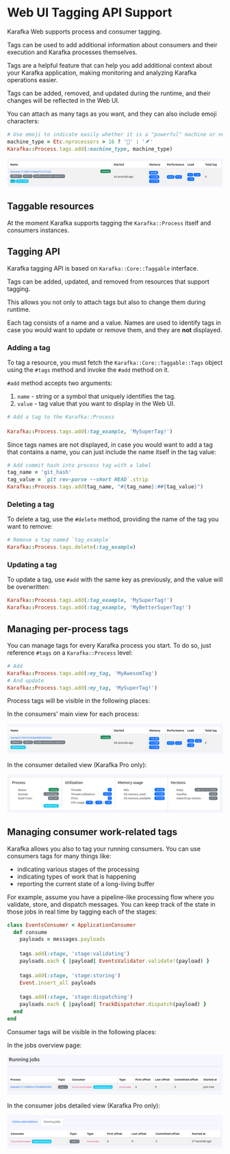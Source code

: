 # Web UI Tagging API Support

Karafka Web supports process and consumer tagging.

Tags can be used to add additional information about consumers and their execution and Karafka processes themselves.

Tags are a helpful feature that can help you add additional context about your Karafka application, making monitoring and analyzing Karafka operations easier.

Tags can be added, removed, and updated during the runtime, and their changes will be reflected in the Web UI.

You can attach as many tags as you want, and they can also include emoji characters:

```ruby
# Use emoji to indicate easily whether it is a "powerful" machine or not
machine_type = Etc.nprocessors > 16 ? '💪' : '🪶'
Karafka::Process.tags.add(:machine_type, machine_type)
```

<p align="center">
  <img src="https://raw.githubusercontent.com/karafka/misc/master/printscreens/web-ui/tags-emoji.png" alt="karafka web emoji tagging presentation" />
</p>

## Taggable resources

At the moment Karafka supports tagging the `Karafka::Process` itself and consumers instances.

## Tagging API

Karafka tagging API is based on `Karafka::Core::Taggable` interface.

Tags can be added, updated, and removed from resources that support tagging.

This allows you not only to attach tags but also to change them during runtime.

Each tag consists of a name and a value. Names are used to identify tags in case you would want to update or remove them, and they are **not** displayed.

### Adding a tag

To tag a resource, you must fetch the `Karafka::Core::Taggable::Tags` object using the `#tags` method and invoke the `#add` method on it.

`#add` method accepts two arguments:

1. `name` - string or a symbol that uniquely identifies the tag.
2. `value` - tag value that you want to display in the Web UI.

```ruby
# Add a tag to the Karafka::Process

Karafka::Process.tags.add(:tag_example, 'MySuperTag!')
```

Since tags names are not displayed, in case you would want to add a tag that contains a name, you can just include the name itself in the tag value:

```ruby
# Add commit hash into process tag with a label
tag_name = 'git_hash'
tag_value = `git rev-parse --short HEAD`.strip
Karafka::Process.tags.add(tag_name, "#{tag_name}:##{tag_value}")
```

### Deleting a tag

To delete a tag, use the `#delete` method, providing the name of the tag you want to remove:

```ruby
# Remove a tag named `tag_example`
Karafka::Process.tags.delete(:tag_example)
```

### Updating a tag

To update a tag, use `#add` with the same key as previously, and the value will be overwritten:

```ruby
Karafka::Process.tags.add(:tag_example, 'MySuperTag!')
Karafka::Process.tags.add(:tag_example, 'MyBetterSuperTag!')
```

## Managing per-process tags

You can manage tags for every Karafka process you start. To do so, just reference `#tags` on a `Karafka::Process` level:

```ruby
# Add
Karafka::Process.tags.add(:my_tag, 'MyAwesomTag')
# And update
Karafka::Process.tags.add(:my_tag, 'MySuperTag!')
```

Process tags will be visible in the following places:

In the consumers' main view for each process:

<p align="center">
  <img src="https://raw.githubusercontent.com/karafka/misc/master/printscreens/web-ui/tags-process1.png" alt="karafka web tagging presentation" />
</p>

In the consumer detailed view (Karafka Pro only):

<p align="center">
  <img src="https://raw.githubusercontent.com/karafka/misc/master/printscreens/web-ui/tags-process2.png" alt="karafka web tagging presentation" />
</p>

## Managing consumer work-related tags

Karafka allows you also to tag your running consumers. You can use consumers tags for many things like:

- indicating various stages of the processing
- indicating types of work that is happening
- reporting the current state of a long-living buffer

For example, assume you have a pipeline-like processing flow where you validate, store, and dispatch messages. You can keep track of the state in those jobs in real time by tagging each of the stages:

```ruby
class EventsConsumer < ApplicationConsumer
  def consume
    payloads = messages.payloads

    tags.add(:stage, 'stage:validating')
    payloads.each { |payload| EventsValidator.validate!(payload) }

    tags.add(:stage, 'stage:storing')
    Event.insert_all payloads

    tags.add(:stage, 'stage:dispatching')
    payloads.each { |payload| TrackDispatcher.dispatch(payload) }
  end
end
```

Consumer tags will be visible in the following places:

In the jobs overview page:

<p align="center">
  <img src="https://raw.githubusercontent.com/karafka/misc/master/printscreens/web-ui/tags-job1.png" alt="karafka web tagging presentation" />
</p>

In the consumer jobs detailed view (Karafka Pro only):

<p align="center">
  <img src="https://raw.githubusercontent.com/karafka/misc/master/printscreens/web-ui/tags-job2.png" alt="karafka web tagging presentation" />
</p>

